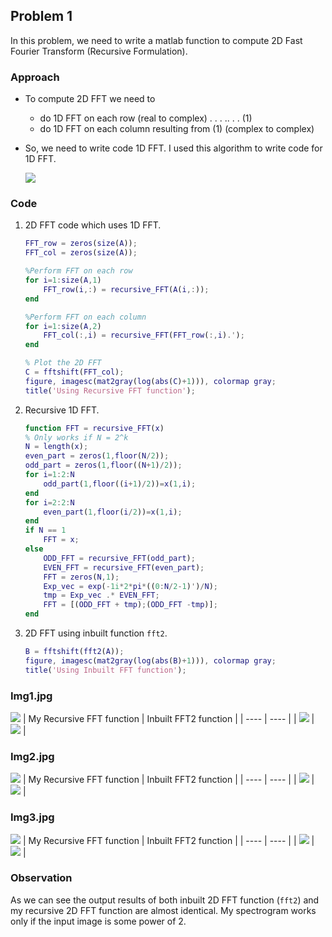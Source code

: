 ## Problem 1

In this problem, we need to write a matlab function to compute 2D Fast Fourier Transform (Recursive Formulation).

### Approach

- To compute 2D FFT we need to 

  - do 1D FFT on each row (real to complex) . . . .. . . (1)
  - do 1D FFT on each column resulting from (1) (complex to complex)

- So, we need to write code 1D FFT. I used this algorithm to write code for 1D FFT.

  ![](images/algorithm.png)

### Code

1. 2D FFT code which uses 1D FFT.

    ```matlab
    FFT_row = zeros(size(A));
    FFT_col = zeros(size(A));

    %Perform FFT on each row
    for i=1:size(A,1)
        FFT_row(i,:) = recursive_FFT(A(i,:));
    end

    %Perform FFT on each column
    for i=1:size(A,2)
        FFT_col(:,i) = recursive_FFT(FFT_row(:,i).');
    end

    % Plot the 2D FFT
    C = fftshift(FFT_col);
    figure, imagesc(mat2gray(log(abs(C)+1))), colormap gray;
    title('Using Recursive FFT function');
    ```

2. Recursive 1D FFT.

   ```matlab
   function FFT = recursive_FFT(x)
   % Only works if N = 2^k
   N = length(x); 
   even_part = zeros(1,floor(N/2));
   odd_part = zeros(1,floor((N+1)/2));
   for i=1:2:N
       odd_part(1,floor((i+1)/2))=x(1,i);
   end
   for i=2:2:N
       even_part(1,floor(i/2))=x(1,i);
   end
   if N == 1
       FFT = x;
   else
       ODD_FFT = recursive_FFT(odd_part);
       EVEN_FFT = recursive_FFT(even_part);
       FFT = zeros(N,1);
       Exp_vec = exp(-1i*2*pi*((0:N/2-1)')/N);
       tmp = Exp_vec .* EVEN_FFT;
       FFT = [(ODD_FFT + tmp);(ODD_FFT -tmp)];
   end
   ```
   
3. 2D FFT using inbuilt function `fft2`.

    ```matlab
    B = fftshift(fft2(A));
    figure, imagesc(mat2gray(log(abs(B)+1))), colormap gray;
    title('Using Inbuilt FFT function');
    ```

### Img1.jpg
![](images/Img1.jpg)
| My Recursive FFT function | Inbuilt FFT2 function |
| ---- | ---- |
|   ![](images/Img1_recursivefft.jpg)   | ![](images/Img1_fft.jpg) |

### Img2.jpg
![](images/Img2.jpg)
| My Recursive FFT function | Inbuilt FFT2 function |
| ---- | ---- |
|   ![](images/Img2_recursivefft.jpg)   | ![](images/Img2_fft.jpg) |

### Img3.jpg
![](images/Img3.jpg)
| My Recursive FFT function | Inbuilt FFT2 function |
| ---- | ---- |
|   ![](images/Img3_recursivefft.jpg)   | ![](images/Img3_fft.jpg) |

### Observation

As we can see the output results of both inbuilt 2D FFT function (`fft2`) and my recursive 2D FFT function are almost identical. My spectrogram works only if the input image is some power of 2.
